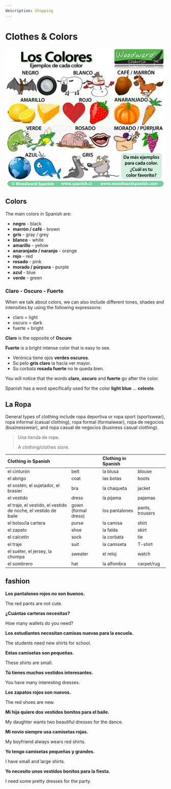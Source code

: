 ```yaml
---
description: Shopping
---
```


# Clothes & Colors

![](../../.gitbook/assets/colores-ejemplos-cosas-tipicas.jpg)

## Colors

The main colors in Spanish are:

* **negro** - black
* **marrón / café** - brown
* **gris** - gray / grey
* **blanco** - white
* **amarillo** - yellow
* **anaranjado / naranjo** - orange
* **rojo** - red
* **rosado** - pink
* **morado / púrpura** - purple
* **azul** - blue
* **verde** - green

### Claro - Oscuro - Fuerte

When we talk about colors, we can also include different tones, shades and intensities by using the following expressions:

* claro = light
* oscuro = dark
* fuerte = bright

**Claro** is the opposite of **Oscuro**

**Fuerte** is a bright intense color that is easy to see.

* Verónica tiene ojos **verdes oscuros**.
* Su pelo **gris claro** la hacía ver mayor.
* Su corbata **rosada fuerte** no le queda bien.

You will notice that the words **claro, oscuro** and **fuerte** go after the color.

Spanish has a word specifically used for the color **light blue** ... **celeste**.

## La Ropa

General types of clothing include ropa deportiva or ropa sport \(sportswear\), ropa informal \(casual clothing\), ropa formal \(formalwear\), ropa de negocios \(businesswear\), and ropa casual de negocios \(business casual clothing\).

> Una tienda de ropa.
>
> A clothing/clothes store.

| Clothing in Spanish |  | Clothing in Spanish |  |
| :--- | :--- | :--- | :--- |
| el cinturón | belt | la blusa | blouse |
| el abrigo | coat | las botas | boots |
| el sostén, el sujetador, el brasier | bra | la chaqueta | jacket |
| el vestido | dress | la pijama | pajamas |
| el traje, el vestido, el vestido de noche, el vestido de baile | gown \(formal dress\) | los pantalones | pants, trousers |
| el bolso/la cartera | purse | la camisa | shirt |
| el zapato | shoe | la falda | skirt |
| el calcetín | sock | la corbata | tie |
| el traje | suit | la camiseta | T-shirt |
| el suéter, el jersey, la chompa | sweater | el reloj | watch |
| el sombrero | hat | la alfombra | carpet/rug |

## fashion

**Los pantalones rojos no son buenos.**

The red pants are not cute.

**¿Cuántas carteras necesitas?**

How many wallets do you need?

**Los estudiantes necesitan camisas nuevas para la escuela.**

The students need new shirts for school.

**Estas camisetas son pequeñas.**

These shirts are small.

**Tú tienes muchos vestidos interesantes.**

You have many interesting dresses.

**Los zapatos rojos son nuevos.**

The red shoes are new.

**Mi hija quiere dos vestidos bonitos para el baile.**

My daughter wants two beautiful dresses for the dance.

**Mi novio siempre usa camisetas rojas.**

My boyfriend always wears red shirts.

**Yo tengo camisetas pequeñas y grandes.**

I have small and large shirts.

**Yo necesito unos vestidos bonitos para la fiesta.**

I need some pretty dresses for the party.

